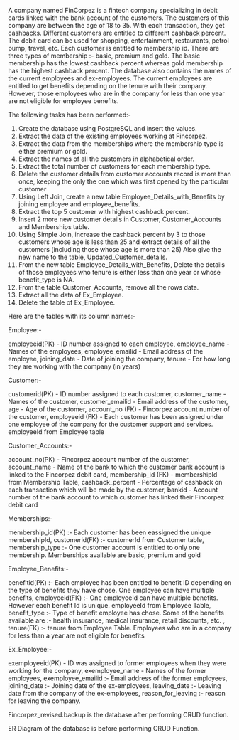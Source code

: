 A company named FinCorpez is a fintech company specializing in debit cards linked with the bank account of the customers. The customers of this company are between the age of 18 to 35. With each transaction, they get cashbacks. Different customers are entitled to different cashback percent. The debit card can be used for shopping, entertainment, restaurants, petrol pump, travel, etc. Each customer is entitled to membership id. There are three types of membership :- basic, premium and gold. The basic membership has the lowest cashback percent whereas gold membership has the highest cashback percent. The database also contains the names of the current employees and ex-employees. The current employees are entitled to get benefits depending on the tenure with their company. However, those employees who are in the company for less than one year are not eligible for employee benefits.



The following tasks has been performed:-


1) Create the database using PostgreSQL and insert the values.
2) Extract the data of the existing employees working at Fincorpez.
3) Extract the data from the memberships where the membership type is either premium or gold.
4) Extract the names of all the customers in alphabetical order.
5) Extract the total number of customers for each membership type.
6) Delete the customer details from customer accounts record is more than once, keeping the only the one which was first opened by the particular customer
7) Using Left Join, create a new table Employee_Details_with_Benefits by joining employee and employee_benefits.
8) Extract the top 5 customer with highest cashback percent.
9) Insert 2 more new customer details in Customer, Customer_Accounts and Memberships table.
10) Using Simple Join, increase the cashback percent by 3 to those customers whose age is less than 25 and extract details of all the customers (including those whose age is more than 25) Also give the new name to the table, Updated_Customer_details.
11) From the new table Employee_Details_with_Benefits, Delete the details of those employees who tenure is either less than one year or whose benefit_type is NA.
12) From the table Customer_Accounts, remove all the rows data.
13) Extract all the data of Ex_Employee.
14) Delete the table of Ex_Employee.



Here are the tables with its column names:-

Employee:-

employeeid(PK) - ID number assigned to each employee,
employee_name - Names of the employees,
employee_emailid - Email address of the employee,
joining_date - Date of joining the company,
tenure - For how long they are working with the company (in years)


Customer:-

customerid(PK) - ID number assigned to each customer,
customer_name - Names of the customer,
customer_emailid - Email address of the customer,
age - Age of the customer,
account_no (FK) - Fincorpez account number of the customer,
employeeid (FK) - Each customer has been assigned under one employee of the company for the customer support and services. employeeId from       Employee table


Customer_Accounts:-

account_no(PK) - Fincorpez account number of the customer,
account_name - Name of the bank to which the customer bank account is linked to the Fincorpez debit card,
membership_id (FK) - membershipId from Membership Table,
cashback_percent - Percentage of cashback on each transaction which will be made by the customer,
bankid - Account number of the bank account to which customer has linked their Fincorpez debit card



Memberships:- 


membership_id(PK) :- Each customer has been eassigned the unique membershipId,
customerid(FK) :- customerId from Customer table,
membership_type :- One customer account is entitled to only one membership. Memberships available are basic, premium and gold



Employee_Benefits:-


benefitid(PK) :- Each employee has been entitled to benefit ID depending on the type of benefits they have chose. One employee can have multiple benefits,
employeeid(FK) :- One employeeId can have multiple benefits. However each benefit Id is unique. employeeId from Employee Table,
benefit_type :- Type of benefit employee has chose. Some of the benefits available are :- health insurance, medical insurance, retail discounts, etc. ,
tenure(FK) :- tenure from Employee Table. Employees who are in a company for less than a year are not eligible for benefits


Ex_Employee:-


exemployeeid(PK) - ID was assigned to former employees when they were working for the company,
exemployee_name - Names of the former employees,
exemployee_emailid :- Email address of the former employees,
joining_date :- Joining date of the ex-employees,
leaving_date :- Leaving date from the company of the ex-employees,
reason_for_leaving :- reason for leaving the company. 

Fincorpez_revised.backup is the database after performing CRUD function.

ER Diagram of the database is before performing CRUD Function.

